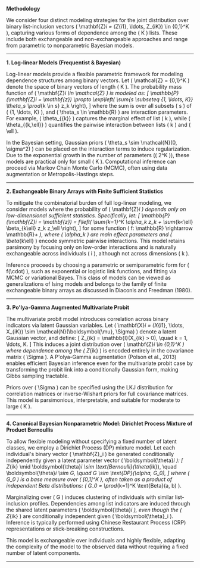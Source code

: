 **Methodology**

We consider four distinct modeling strategies for the joint distribution over binary list-inclusion vectors \( \mathbf{Z}_i = (Z_{i1}, \ldots, Z_{iK}) \in \{0,1\}^K \), capturing various forms of dependence among the \( K \) lists. These include both exchangeable and non-exchangeable approaches and range from parametric to nonparametric Bayesian models.

---

**1. Log-linear Models (Frequentist & Bayesian)**

Log-linear models provide a flexible parametric framework for modeling dependence structures among binary vectors. Let \( \mathcal{Z} = \{0,1\}^K \) denote the space of binary vectors of length \( K \). The probability mass function of \( \mathbf{Z}_i \in \mathcal{Z} \) is modeled as:
\[
\mathbb{P}(\mathbf{Z}_i = \mathbf{z}) \propto \exp\left( \sum_{s \subseteq \{1, \ldots, K\}} \theta_s \prod_{k \in s} z_k \right),
\]
where the sum is over all subsets \( s \) of \( \{1, \ldots, K\} \), and \( \theta_s \in \mathbb{R} \) are interaction parameters. For example, \( \theta_{\{k\}} \) captures the marginal effect of list \( k \), while \( \theta_{\{k,\ell\}} \) quantifies the pairwise interaction between lists \( k \) and \( \ell \).

In the Bayesian setting, Gaussian priors \( \theta_s \sim \mathcal{N}(0, \sigma^2) \) can be placed on the interaction terms to induce regularization. Due to the exponential growth in the number of parameters (\( 2^K \)), these models are practical only for small \( K \). Computational inference can proceed via Markov Chain Monte Carlo (MCMC), often using data augmentation or Metropolis-Hastings steps.

---

**2. Exchangeable Binary Arrays with Finite Sufficient Statistics**

To mitigate the combinatorial burden of full log-linear modeling, we consider models where the probability of \( \mathbf{Z}_i \) depends only on low-dimensional sufficient statistics. Specifically, let:
\[
\mathbb{P}(\mathbf{Z}_i = \mathbf{z}) = f\left( \sum_{k=1}^K \alpha_k z_k + \sum_{k<\ell} \beta_{k\ell} z_k z_\ell \right),
\]
for some function \( f: \mathbb{R} \rightarrow \mathbb{R}_+ \), where \( \alpha_k \) are main effect parameters and \( \beta_{k\ell} \) encode symmetric pairwise interactions. This model retains parsimony by focusing only on low-order interactions and is naturally exchangeable across individuals \( i \), although not across dimensions \( k \).

Inference proceeds by choosing a parametric or semiparametric form for \( f(\cdot) \), such as exponential or logistic link functions, and fitting via MCMC or variational Bayes. This class of models can be viewed as generalizations of Ising models and belongs to the family of finite exchangeable binary arrays as discussed in Diaconis and Freedman (1980).

---

**3. Po\'lya-Gamma Augmented Multivariate Probit**

The multivariate probit model introduces correlation across binary indicators via latent Gaussian variables. Let \( \mathbf{X}_i = (X_{i1}, \ldots, X_{iK}) \sim \mathcal{N}(\boldsymbol{\mu}, \Sigma) \) denote a latent Gaussian vector, and define:
\[
Z_{ik} = \mathbb{I}(X_{ik} > 0), \quad k = 1, \ldots, K.
\]
This induces a joint distribution over \( \mathbf{Z}_i \in \{0,1\}^K \) where dependence among the \( Z_{ik} \) is encoded entirely in the covariance matrix \( \Sigma \). A P\'olya-Gamma augmentation (Polson et al., 2013) enables efficient Bayesian inference even for the multivariate probit case by transforming the probit link into a conditionally Gaussian form, making Gibbs sampling tractable.

Priors over \( \Sigma \) can be specified using the LKJ distribution for correlation matrices or inverse-Wishart priors for full covariance matrices. This model is parsimonious, interpretable, and suitable for moderate to large \( K \).

---

**4. Canonical Bayesian Nonparametric Model: Dirichlet Process Mixture of Product Bernoullis**

To allow flexible modeling without specifying a fixed number of latent classes, we employ a Dirichlet Process (DP) mixture model. Let each individual's binary vector \( \mathbf{Z}_i \) be generated conditionally independently given a latent parameter vector \( \boldsymbol{\theta}_i \):
\[
Z_{ik} \mid \boldsymbol{\theta}_i \sim \text{Bernoulli}(\theta_{ik}), \quad \boldsymbol{\theta}_i \sim G, \quad G \sim \text{DP}(\alpha, G_0),
\]
where \( G_0 \) is a base measure over \( [0,1]^K \), often taken as a product of independent Beta distributions: \( G_0 = \prod_{k=1}^K \text{Beta}(a, b) \).

Marginalizing over \( G \) induces clustering of individuals with similar list-inclusion profiles. Dependencies among list indicators are induced through the shared latent parameters \( \boldsymbol{\theta}_i \), even though the \( Z_{ik} \) are conditionally independent given \( \boldsymbol{\theta}_i \). Inference is typically performed using Chinese Restaurant Process (CRP) representations or stick-breaking constructions.

This model is exchangeable over individuals and highly flexible, adapting the complexity of the model to the observed data without requiring a fixed number of latent components.

---

